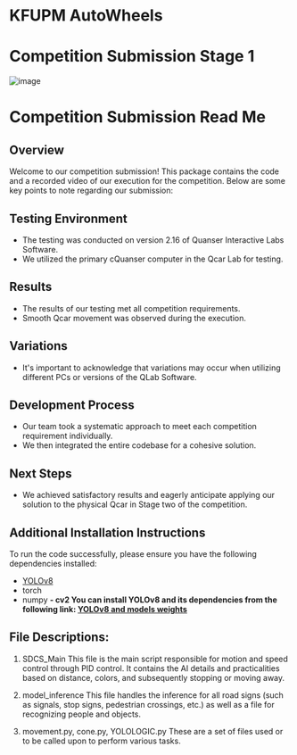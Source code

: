 # KFUPM AutoWheels
# Competition Submission Stage 1
![image](https://github.com/SulimanSalih/KFUPMAUTOWHEELS--Stage1/assets/108358496/d6eec892-a7b1-4839-b83c-e7ed3c3dcf50)

# Competition Submission Read Me

## Overview
Welcome to our competition submission! This package contains the code and a recorded video of our execution for the competition. Below are some key points to note regarding our submission:

## Testing Environment
- The testing was conducted on version 2.16 of Quanser Interactive Labs Software.
- We utilized the primary cQuanser computer in the Qcar Lab for testing.

## Results
- The results of our testing met all competition requirements.
- Smooth Qcar movement was observed during the execution.

## Variations
- It's important to acknowledge that variations may occur when utilizing different PCs or versions of the QLab Software.

## Development Process
- Our team took a systematic approach to meet each competition requirement individually.
- We then integrated the entire codebase for a cohesive solution.

## Next Steps
- We achieved satisfactory results and eagerly anticipate applying our solution to the physical Qcar in Stage two of the competition.

## Additional Installation Instructions
To run the code successfully, please ensure you have the following dependencies installed:
- [YOLOv8](https://docs.ultralytics.com/quickstart/)
- torch
- numpy
**- cv2
You can install YOLOv8 and its dependencies from the following link:
[YOLOv8 and models weights](https://drive.google.com/drive/folders/1a5cZfxemTJMMAq51wtCSkZUDMenIBbD6?usp=sharing)**
## File Descriptions:
1. SDCS_Main
   This file is the main script responsible for motion and speed control through PID control. It contains the AI details and practicalities based on distance, colors, and subsequently stopping or moving away.

2. model_inference
   This file handles the inference for all road signs (such as signals, stop signs, pedestrian crossings, etc.) as well as a file for recognizing people and objects.

3. movement.py, cone.py, YOLOLOGIC.py
   These are a set of files used or to be called upon to perform various tasks.
